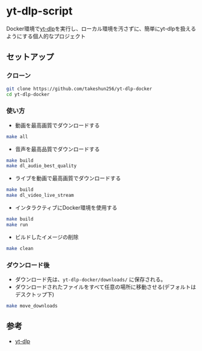 # yt-dlp-script

Docker環境で[yt-dlp](https://github.com/yt-dlp/yt-dlp)を実行し、ローカル環境を汚さずに、簡単にyt-dlpを扱えるようにする個人的なプロジェクト

## セットアップ
### クローン
```bash
git clone https://github.com/takeshun256/yt-dlp-docker
cd yt-dlp-docker
```

### 使い方
- 動画を最高画質でダウンロードする
```bash
make all
```

- 音声を最高品質でダウンロードする
```bash
make build
make dl_audio_best_quality
```

- ライブを動画で最高画質でダウンロードする
```bash
make build
make dl_video_live_stream
```

- インタラクティブにDocker環境を使用する
```bash
make build
make run
```

- ビルドしたイメージの削除
```bash
make clean
```

### ダウンロード後
- ダウンロード先は、`yt-dlp-docker/downloads/` に保存される。
- ダウンロードされたファイルをすべて任意の場所に移動させる(デフォルトはデスクトップ下)
```bash
make move_downloads
```





## 参考
- [yt-dlp](https://github.com/yt-dlp/yt-dlp)
